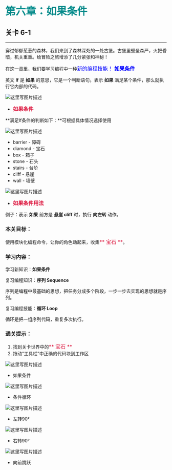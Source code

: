 # <font color=#008B8B size=6>第六章：如果条件</font>
## 关卡 6-1

------
穿过郁郁葱葱的森林，我们来到了森林深处的一处古堡。古堡里壁垒森严，火把昏暗，机关重重。给冒险之旅增添了几分紧张和神秘！
 
在这一章里，我们要学习编程中一种<font color=#0000FF size=3>新的编程技能！ **如果条件**</font>

英文 **If** 是 **如果** 的意思，它是一个判断语句。表示 **如果** 满足某个条件，那么就执行它内部的代码。


 ![这里写图片描述](scene/image/if.png)
 - <font color=#DC143C size=3>**如果条件**</font>

 
**满足If条件的判断如下：**可根据具体情况选择使用


 ![这里写图片描述](scene/image/while_until_condition_list.png)

 - barrier - 障碍
 - diamond - 宝石
 - box     - 箱子
 - stone   - 石头
 - stairs  - 台阶
 - cliff   - 悬崖
 - wall    - 墙壁

 
 ![这里写图片描述](scene/image/if_eg.png)
 - <font color=#DC143C size=3>**如果条件用法**</font>
 
例子：表示 **如果** 前方是 **悬崖 cliff** 时，执行 **向左转** 动作。


### 本关目标：
使用模块化编程命令，让你的角色动起来，收集<font color=#DC143C size=3>** 宝石 **</font>。

### 学习内容：
学习新知识：**如果条件**

复习编程知识：**序列 Sequence**

序列是编程中最基础的思想，把任务分成多个阶段，一步一步去实现的思想就是序列。

复习编程技能：**循环 Loop**

循环是把一组序列代码，重复多次执行。

### 通关提示：
1. 找到关卡世界中的<font color=#DC143C size=3>** 宝石 **</font>
2. 拖动“工具栏”中正确的代码块到工作区
 
 ![这里写图片描述](scene/image/if.png)
 - 如果条件

 ![这里写图片描述](scene/image/while_until.png)
 - 条件循环
  
 ![这里写图片描述](scene/image/turn_left.png)
 - 左转90°
 
 ![这里写图片描述](scene/image/turn_right.png)
 - 右转90°
 
 ![这里写图片描述](scene/image/jump_forward.png)
 - 向前跳跃
